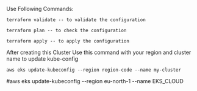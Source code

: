 Use Following Commands:

```
terraform validate -- to validate the configuration

terraform plan -- to check the configuration

terraform apply -- to apply the configuration

```


After creating this Cluster Use this command with your region and cluster name to update kube-config

```
aws eks update-kubeconfig --region region-code --name my-cluster

```

#aws eks update-kubeconfig --region eu-north-1 --name EKS_CLOUD
